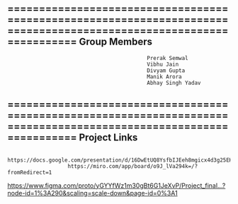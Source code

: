 ====================================================================================================================
                                              **Group Members**
--------------------------------------------------------------------------------------------------------------------

                                                Prerak Semwal
                                                Vibhu Jain
                                                Divyam Gupta
                                                Manik Arora
                                                Abhay Singh Yadav
                  
====================================================================================================================
                                            **Project Links**
--------------------------------------------------------------------------------------------------------------------                
     https://docs.google.com/presentation/d/16DwEtUQ8YsfbIJEeh8mgicx4d3g25EHYudWRiQmE9aA/edit#slide=id.p
                       https://miro.com/app/board/o9J_lVa294k=/?fromRedirect=1
https://www.figma.com/proto/yGYYfWz1m30gBt6G1JeXvP/Project_final...?node-id=1%3A290&scaling=scale-down&page-id=0%3A1
                
                  



